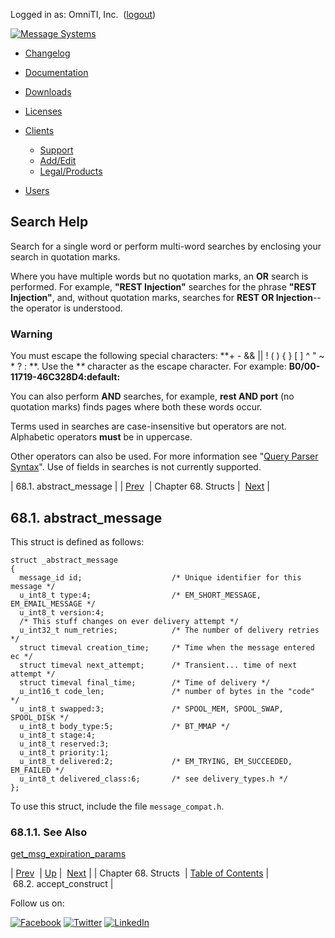 Logged in as: OmniTI, Inc.  ([logout](https://support.messagesystems.com/logout.php))

[![Message Systems](https://support.messagesystems.com/images/ms-white205.png)](https://support.messagesystems.com/start.php) 

*   [Changelog](https://support.messagesystems.com/start.php?show=changelog)
*   [Documentation](https://support.messagesystems.com/docs/)
*   [Downloads](https://support.messagesystems.com/start.php)

*   [Licenses](https://support.messagesystems.com/license_summary.php)
*   <a href="">Clients</a>
    *   [Support](https://support.messagesystems.com/cs.php)
    *   [Add/Edit](https://support.messagesystems.com/edit_client.php)
    *   [Legal/Products](https://support.messagesystems.com/edit_products.php)
*   [Users](https://support.messagesystems.com/edit_customer.php)

## Search Help

Search for a single word or perform multi-word searches by enclosing your search in quotation marks.

Where you have multiple words but no quotation marks, an **OR** search is performed. For example, **"REST Injection"** searches for the phrase **"REST Injection"**, and, without quotation marks, searches for **REST OR Injection**--the operator is understood.

### Warning

You must escape the following special characters: **+ - && || ! ( ) { } [ ] ^ " ~ * ? : \**. Use the **\** character as the escape character. For example: **B0/00-11719-46C328D4\:default\:**

You can also perform **AND** searches, for example, **rest AND port** (no quotation marks) finds pages where both these words occur.

Terms used in searches are case-insensitive but operators are not. Alphabetic operators **must** be in uppercase.

Other operators can also be used. For more information see "[Query Parser Syntax](https://lucene.apache.org/core/old_versioned_docs/versions/3_0_0/queryparsersyntax.html)". Use of fields in searches is not currently supported.

| 68.1. abstract_message |
| [Prev](structs.php)  | Chapter 68. Structs |  [Next](structs.accept_construct.php) |

## 68.1. abstract_message

This struct is defined as follows:

```
struct _abstract_message
{
  message_id id;                    /* Unique identifier for this message */
  u_int8_t type:4;                  /* EM_SHORT_MESSAGE, EM_EMAIL_MESSAGE */
  u_int8_t version:4;
  /* This stuff changes on ever delivery attempt */
  u_int32_t num_retries;            /* The number of delivery retries */
  struct timeval creation_time;     /* Time when the message entered ec */
  struct timeval next_attempt;      /* Transient... time of next attempt */
  struct timeval final_time;        /* Time of delivery */
  u_int16_t code_len;               /* number of bytes in the "code" */
  u_int8_t swapped:3;               /* SPOOL_MEM, SPOOL_SWAP, SPOOL_DISK */
  u_int8_t body_type:5;             /* BT_MMAP */
  u_int8_t stage:4;
  u_int8_t reserved:3;
  u_int8_t priority:1;
  u_int8_t delivered:2;             /* EM_TRYING, EM_SUCCEEDED, EM_FAILED */
  u_int8_t delivered_class:6;       /* see delivery_types.h */
};
```

To use this struct, include the file `message_compat.h`.

### 68.1.1. See Also

[get_msg_expiration_params](hooks.core.get_msg_expiration_params.php "get_msg_expiration_params")

| [Prev](structs.php)  | [Up](structs.php) |  [Next](structs.accept_construct.php) |
| Chapter 68. Structs  | [Table of Contents](index.php) |  68.2. accept_construct |

Follow us on:

[![Facebook](https://support.messagesystems.com/images/icon-facebook.png)](http://www.facebook.com/messagesystems) [![Twitter](https://support.messagesystems.com/images/icon-twitter.png)](http://twitter.com/#!/MessageSystems) [![LinkedIn](https://support.messagesystems.com/images/icon-linkedin.png)](http://www.linkedin.com/company/message-systems)
